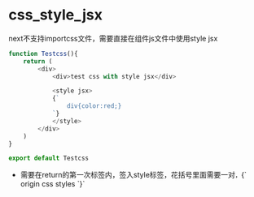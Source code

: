 

# css_style_jsx

next不支持importcss文件，需要直接在组件js文件中使用style jsx

```javascript
function Testcss(){
    return (
        <div>
            <div>test css with style jsx</div>

            <style jsx>
            {`
                div{color:red;}
            `}
            </style>
        </div>
    )
}

export default Testcss
```
- 需要在return的第一次标签内，签入style标签，花括号里面需要一对`，`{\` origin css styles \`}`
